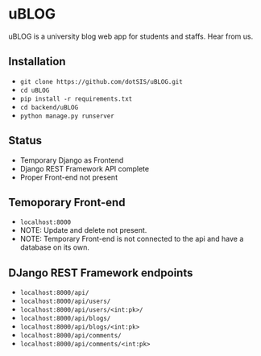 # uBLOG
uBLOG is a university blog web app for students and staffs. Hear from us.

## Installation
- `git clone https://github.com/dotSIS/uBLOG.git`
- `cd uBLOG`
- `pip install -r requirements.txt`
- `cd backend/uBLOG`
- `python manage.py runserver`

## Status
- Temporary Django as Frontend
- Django REST Framework API complete
- Proper Front-end not present

## Temoporary Front-end
- `localhost:8000`
- NOTE: Update and delete not present.
- NOTE: Temporary Front-end is not connected to the api and have a database on its own.

## DJango REST Framework endpoints
- `localhost:8000/api/`
- `localhost:8000/api/users/`
- `localhost:8000/api/users/<int:pk>/`
- `localhost:8000/api/blogs/`
- `localhost:8000/api/blogs/<int:pk>`
- `localhost:8000/api/comments/`
- `localhost:8000/api/comments/<int:pk>`
